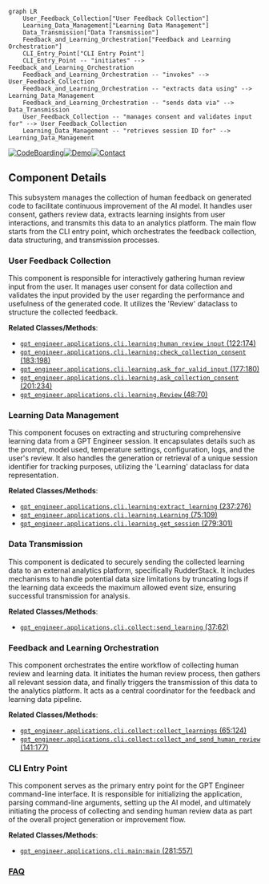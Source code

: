 ```mermaid
graph LR
    User_Feedback_Collection["User Feedback Collection"]
    Learning_Data_Management["Learning Data Management"]
    Data_Transmission["Data Transmission"]
    Feedback_and_Learning_Orchestration["Feedback and Learning Orchestration"]
    CLI_Entry_Point["CLI Entry Point"]
    CLI_Entry_Point -- "initiates" --> Feedback_and_Learning_Orchestration
    Feedback_and_Learning_Orchestration -- "invokes" --> User_Feedback_Collection
    Feedback_and_Learning_Orchestration -- "extracts data using" --> Learning_Data_Management
    Feedback_and_Learning_Orchestration -- "sends data via" --> Data_Transmission
    User_Feedback_Collection -- "manages consent and validates input for" --> User_Feedback_Collection
    Learning_Data_Management -- "retrieves session ID for" --> Learning_Data_Management
```
[![CodeBoarding](https://img.shields.io/badge/Generated%20by-CodeBoarding-9cf?style=flat-square)](https://github.com/CodeBoarding/CodeBoarding)[![Demo](https://img.shields.io/badge/Try%20our-Demo-blue?style=flat-square)](https://www.codeboarding.org/demo)[![Contact](https://img.shields.io/badge/Contact%20us%20-%20contact@codeboarding.org-lightgrey?style=flat-square)](mailto:contact@codeboarding.org)

## Component Details

This subsystem manages the collection of human feedback on generated code to facilitate continuous improvement of the AI model. It handles user consent, gathers review data, extracts learning insights from user interactions, and transmits this data to an analytics platform. The main flow starts from the CLI entry point, which orchestrates the feedback collection, data structuring, and transmission processes.

### User Feedback Collection
This component is responsible for interactively gathering human review input from the user. It manages user consent for data collection and validates the input provided by the user regarding the performance and usefulness of the generated code. It utilizes the 'Review' dataclass to structure the collected feedback.


**Related Classes/Methods**:

- <a href="https://github.com/gpt-engineer-org/gpt-engineer/blob/master/gpt_engineer/applications/cli/learning.py#L122-L174" target="_blank" rel="noopener noreferrer">`gpt_engineer.applications.cli.learning:human_review_input` (122:174)</a>
- <a href="https://github.com/gpt-engineer-org/gpt-engineer/blob/master/gpt_engineer/applications/cli/learning.py#L183-L198" target="_blank" rel="noopener noreferrer">`gpt_engineer.applications.cli.learning:check_collection_consent` (183:198)</a>
- <a href="https://github.com/gpt-engineer-org/gpt-engineer/blob/master/gpt_engineer/applications/cli/learning.py#L177-L180" target="_blank" rel="noopener noreferrer">`gpt_engineer.applications.cli.learning.ask_for_valid_input` (177:180)</a>
- <a href="https://github.com/gpt-engineer-org/gpt-engineer/blob/master/gpt_engineer/applications/cli/learning.py#L201-L234" target="_blank" rel="noopener noreferrer">`gpt_engineer.applications.cli.learning.ask_collection_consent` (201:234)</a>
- <a href="https://github.com/gpt-engineer-org/gpt-engineer/blob/master/gpt_engineer/applications/cli/learning.py#L48-L70" target="_blank" rel="noopener noreferrer">`gpt_engineer.applications.cli.learning.Review` (48:70)</a>


### Learning Data Management
This component focuses on extracting and structuring comprehensive learning data from a GPT Engineer session. It encapsulates details such as the prompt, model used, temperature settings, configuration, logs, and the user's review. It also handles the generation or retrieval of a unique session identifier for tracking purposes, utilizing the 'Learning' dataclass for data representation.


**Related Classes/Methods**:

- <a href="https://github.com/gpt-engineer-org/gpt-engineer/blob/master/gpt_engineer/applications/cli/learning.py#L237-L276" target="_blank" rel="noopener noreferrer">`gpt_engineer.applications.cli.learning:extract_learning` (237:276)</a>
- <a href="https://github.com/gpt-engineer-org/gpt-engineer/blob/master/gpt_engineer/applications/cli/learning.py#L75-L109" target="_blank" rel="noopener noreferrer">`gpt_engineer.applications.cli.learning.Learning` (75:109)</a>
- <a href="https://github.com/gpt-engineer-org/gpt-engineer/blob/master/gpt_engineer/applications/cli/learning.py#L279-L301" target="_blank" rel="noopener noreferrer">`gpt_engineer.applications.cli.learning.get_session` (279:301)</a>


### Data Transmission
This component is dedicated to securely sending the collected learning data to an external analytics platform, specifically RudderStack. It includes mechanisms to handle potential data size limitations by truncating logs if the learning data exceeds the maximum allowed event size, ensuring successful transmission for analysis.


**Related Classes/Methods**:

- <a href="https://github.com/gpt-engineer-org/gpt-engineer/blob/master/gpt_engineer/applications/cli/collect.py#L37-L62" target="_blank" rel="noopener noreferrer">`gpt_engineer.applications.cli.collect:send_learning` (37:62)</a>


### Feedback and Learning Orchestration
This component orchestrates the entire workflow of collecting human review and learning data. It initiates the human review process, then gathers all relevant session data, and finally triggers the transmission of this data to the analytics platform. It acts as a central coordinator for the feedback and learning data pipeline.


**Related Classes/Methods**:

- <a href="https://github.com/gpt-engineer-org/gpt-engineer/blob/master/gpt_engineer/applications/cli/collect.py#L65-L124" target="_blank" rel="noopener noreferrer">`gpt_engineer.applications.cli.collect:collect_learnings` (65:124)</a>
- <a href="https://github.com/gpt-engineer-org/gpt-engineer/blob/master/gpt_engineer/applications/cli/collect.py#L141-L177" target="_blank" rel="noopener noreferrer">`gpt_engineer.applications.cli.collect:collect_and_send_human_review` (141:177)</a>


### CLI Entry Point
This component serves as the primary entry point for the GPT Engineer command-line interface. It is responsible for initializing the application, parsing command-line arguments, setting up the AI model, and ultimately initiating the process of collecting and sending human review data as part of the overall project generation or improvement flow.


**Related Classes/Methods**:

- <a href="https://github.com/gpt-engineer-org/gpt-engineer/blob/master/gpt_engineer/applications/cli/main.py#L281-L557" target="_blank" rel="noopener noreferrer">`gpt_engineer.applications.cli.main:main` (281:557)</a>




### [FAQ](https://github.com/CodeBoarding/GeneratedOnBoardings/tree/main?tab=readme-ov-file#faq)